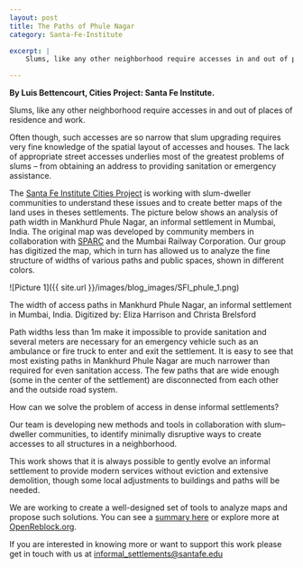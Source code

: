 ```yaml
---
layout: post
title: The Paths of Phule Nagar
category: Santa-Fe-Institute

excerpt: |
    Slums, like any other neighborhood require accesses in and out of places of residence and work.

---
```


**By Luis Bettencourt, Cities Project: Santa Fe Institute.**

Slums, like any other neighborhood require accesses in and out of places of residence and work.

Often though, such accesses are so narrow that slum upgrading requires very fine knowledge of the spatial layout of accesses and houses. The lack of appropriate street accesses underlies most of the greatest problems of slums – from obtaining an address to providing sanitation or emergency assistance.

The <a href="http://www.santafe.edu/research/cities-scaling-and-sustainability/">Santa Fe Institute Cities Project</a> is working with slum-dweller communities to understand these issues and to create better maps of the land uses in theses settlements. The picture below shows an analysis of path width in Mankhurd Phule Nagar, an informal settlement in Mumbai, India. The original map was developed by community members in collaboration with <a href="http://www.sparcindia.org/">SPARC</a> and the Mumbai Railway Corporation. Our group has digitized the map, which in turn has allowed us to analyze the fine structure of widths of various paths and public spaces, shown in different colors.


![Picture 1]({{ site.url }}/images/blog_images/SFI_phule_1.png)

<div class="caption">The width of access paths in Mankhurd Phule Nagar, an informal settlement in Mumbai, India. Digitized by: Eliza Harrison and Christa Brelsford</div>

Path widths less than 1m make it impossible to provide sanitation and several meters are necessary for an emergency vehicle such as an ambulance or fire truck to enter and exit the settlement. It is easy to see that most existing paths in Mankhurd Phule Nagar are much narrower than required for even sanitation access.  The few paths that are wide enough (some in the center of the settlement) are disconnected from each other and the outside road system.

How can we solve the problem of access in dense informal settlements?

Our team is developing new methods and tools in collaboration with slum–dweller communities, to identify minimally disruptive ways to create accesses to all structures in a neighborhood.

This work shows that it is always possible to gently evolve an informal settlement to provide modern services without eviction and extensive demolition, though some local adjustments to buildings and paths will be needed.

We are working to create a well-designed set of tools to analyze maps and propose such solutions. You can see a <a href="https://challenges.openideo.com/challenge/urban-resilience/beneficiary-feedback/openreblock-empowering-community-resilient-development-with-new-planning-tools">summary here</a> or explore more at <a href="http://openreblock.org">OpenReblock.org</a>.

If you are interested in knowing more or want to support this work please get in touch with us at informal_settlements@santafe.edu
